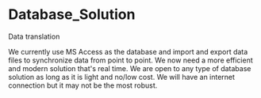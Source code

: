 # Database_Solution

Data translation

We currently use MS Access as the database and import and export data files to synchronize data from point to point. We now need a more efficient and modern solution that's real time. We are open to any type of database solution as long as it is light and no/low cost. We will have an internet connection but it may not be the most robust.
